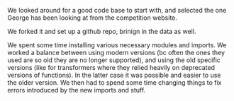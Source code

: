We looked around for a good code base to start with, and selected the one George has been looking at from the competition website.

We forked it and set up a github repo, brinign in the data as well.

We spent some time installing various necessary modules and imports. We worked a balance between using modern versions (bc often the ones they used are so old they are no longer supported), and using the old specific versions (like for transformers where they relied heavily on deprecated versions of functions). In the latter case it was possible and easier to use the older version.
We then had to spend some time changing things to fix errors introduced by the new imports and stuff.